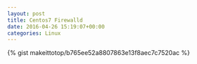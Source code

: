 ```yaml
---
layout: post                                                                                                              
title: Centos7 Firewalld                                                                                                                        
date: 2016-04-26 15:19:07+00:00                                                                                                                        
categories: Linux                                                                                                                
---                                                                                                                              
```


{% gist makeittotop/b765ee52a8807863e13f8aec7c7520ac %}                                                                                                           

